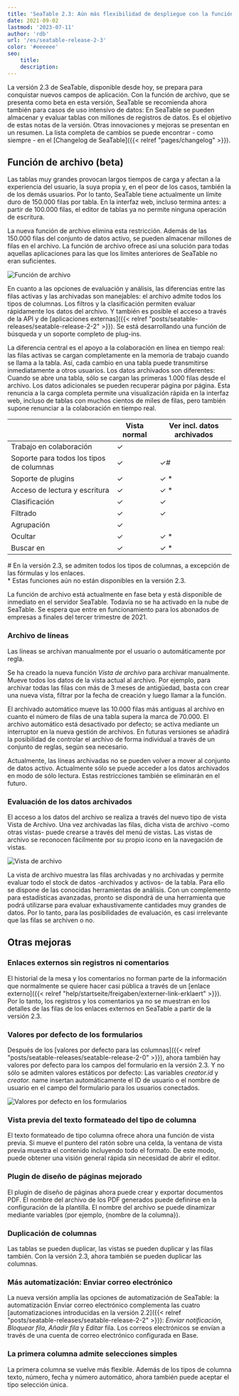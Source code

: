 ```yaml
---
title: 'SeaTable 2.3: Aún más flexibilidad de despliegue con la función de archivo - SeaTable'
date: 2021-09-02
lastmod: '2023-07-11'
author: 'rdb'
url: '/es/seatable-release-2-3'
color: '#eeeeee'
seo:
    title:
    description:
---
```


La versión 2.3 de SeaTable, disponible desde hoy, se prepara para conquistar nuevos campos de aplicación. Con la función de archivo, que se presenta como beta en esta versión, SeaTable se recomienda ahora también para casos de uso intensivo de datos: En SeaTable se pueden almacenar y evaluar tablas con millones de registros de datos. Es el objetivo de estas notas de la versión. Otras innovaciones y mejoras se presentan en un resumen. La lista completa de cambios se puede encontrar - como siempre - en el [Changelog de SeaTable]({{< relref "pages/changelog" >}}).

## Función de archivo (beta)

Las tablas muy grandes provocan largos tiempos de carga y afectan a la experiencia del usuario, la suya propia y, en el peor de los casos, también la de los demás usuarios. Por lo tanto, SeaTable tiene actualmente un límite duro de 150.000 filas por tabla. En la interfaz web, incluso termina antes: a partir de 100.000 filas, el editor de tablas ya no permite ninguna operación de escritura.

La nueva función de archivo elimina esta restricción. Además de las 150.000 filas del conjunto de datos activo, se pueden almacenar millones de filas en el archivo. La función de archivo ofrece así una solución para todas aquellas aplicaciones para las que los límites anteriores de SeaTable no eran suficientes.

![Función de archivo](Archive-function-1088x631.png)

En cuanto a las opciones de evaluación y análisis, las diferencias entre las filas activas y las archivadas son manejables: el archivo admite todos los tipos de columnas. Los filtros y la clasificación permiten evaluar rápidamente los datos del archivo. Y también es posible el acceso a través de la API y de [aplicaciones externas]({{< relref "posts/seatable-releases/seatable-release-2-2" >}}). Se está desarrollando una función de búsqueda y un soporte completo de plug-ins.

La diferencia central es el apoyo a la colaboración en línea en tiempo real: las filas activas se cargan completamente en la memoria de trabajo cuando se llama a la tabla. Así, cada cambio en una tabla puede transmitirse inmediatamente a otros usuarios. Los datos archivados son diferentes: Cuando se abre una tabla, sólo se cargan las primeras 1.000 filas desde el archivo. Los datos adicionales se pueden recuperar página por página. Esta renuncia a la carga completa permite una visualización rápida en la interfaz web, incluso de tablas con muchos cientos de miles de filas, pero también supone renunciar a la colaboración en tiempo real.

|                                          | Vista normal | Ver incl. datos archivados |
| ---------------------------------------- | ------------ | -------------------------- |
| Trabajo en colaboración                  | ✓            |                            |
| Soporte para todos los tipos de columnas | ✓            | ✓#                         |
| Soporte de plugins                       | ✓            | ✓ \*                       |
| Acceso de lectura y escritura            | ✓            | ✓ \*                       |
| Clasificación                            | ✓            | ✓                          |
| Filtrado                                 | ✓            | ✓                          |
| Agrupación                               | ✓            |                            |
| Ocultar                                  | ✓            | ✓ \*                       |
| Buscar en                                | ✓            | ✓ \*                       |

\# En la versión 2.3, se admiten todos los tipos de columnas, a excepción de las fórmulas y los enlaces.  
\* Estas funciones aún no están disponibles en la versión 2.3.

La función de archivo está actualmente en fase beta y está disponible de inmediato en el servidor SeaTable. Todavía no se ha activado en la nube de SeaTable. Se espera que entre en funcionamiento para los abonados de empresas a finales del tercer trimestre de 2021.

### Archivo de líneas

Las líneas se archivan manualmente por el usuario o automáticamente por regla.

Se ha creado la nueva función _Vista de archivo_ para archivar manualmente. Mueve todos los datos de la vista actual al archivo. Por ejemplo, para archivar todas las filas con más de 3 meses de antigüedad, basta con crear una nueva vista, filtrar por la fecha de creación y luego llamar a la función.

El archivado automático mueve las 10.000 filas más antiguas al archivo en cuanto el número de filas de una tabla supera la marca de 70.000. El archivo automático está desactivado por defecto; se activa mediante un interruptor en la nueva gestión de archivos. En futuras versiones se añadirá la posibilidad de controlar el archivo de forma individual a través de un conjunto de reglas, según sea necesario.

Actualmente, las líneas archivadas no se pueden volver a mover al conjunto de datos activo. Actualmente sólo se puede acceder a los datos archivados en modo de sólo lectura. Estas restricciones también se eliminarán en el futuro.

### Evaluación de los datos archivados

El acceso a los datos del archivo se realiza a través del nuevo tipo de vista Vista de Archivo. Una vez archivadas las filas, dicha vista de archivo -como otras vistas- puede crearse a través del menú de vistas. Las vistas de archivo se reconocen fácilmente por su propio icono en la navegación de vistas.

![Vista de archivo](Archive-view-creation-1088x518.png)

La vista de archivo muestra las filas archivadas y no archivadas y permite evaluar todo el stock de datos -archivados y activos- de la tabla. Para ello se dispone de las conocidas herramientas de análisis. Con un complemento para estadísticas avanzadas, pronto se dispondrá de una herramienta que podrá utilizarse para evaluar exhaustivamente cantidades muy grandes de datos. Por lo tanto, para las posibilidades de evaluación, es casi irrelevante que las filas se archiven o no.

## Otras mejoras

### Enlaces externos sin registros ni comentarios

El historial de la mesa y los comentarios no forman parte de la información que normalmente se quiere hacer casi pública a través de un [enlace externo]({{< relref "help/startseite/freigaben/externer-link-erklaert" >}}). Por lo tanto, los registros y los comentarios ya no se muestran en los detalles de las filas de los enlaces externos en SeaTable a partir de la versión 2.3.

### Valores por defecto de los formularios

Después de los [valores por defecto para las columnas]({{< relref "posts/seatable-releases/seatable-release-2-0" >}}), ahora también hay valores por defecto para los campos del formulario en la versión 2.3. Y no sólo se admiten valores estáticos por defecto: Las variables _creator.id_ y _creator._ name insertan automáticamente el ID de usuario o el nombre de usuario en el campo del formulario para los usuarios conectados.

![Valores por defecto en los formularios](Default-values-forms-1088x974.png)

### Vista previa del texto formateado del tipo de columna

El texto formateado de tipo columna ofrece ahora una función de vista previa. Si mueve el puntero del ratón sobre una celda, la ventana de vista previa muestra el contenido incluyendo todo el formato. De este modo, puede obtener una visión general rápida sin necesidad de abrir el editor.

### Plugin de diseño de páginas mejorado

El plugin de diseño de páginas ahora puede crear y exportar documentos PDF. El nombre del archivo de los PDF generados puede definirse en la configuración de la plantilla. El nombre del archivo se puede dinamizar mediante variables (por ejemplo, {nombre de la columna}).

### Duplicación de columnas

Las tablas se pueden duplicar, las vistas se pueden duplicar y las filas también. Con la versión 2.3, ahora también se pueden duplicar las columnas.

### Más automatización: Enviar correo electrónico

La nueva versión amplía las opciones de automatización de SeaTable: la automatización Enviar correo electrónico complementa las cuatro [automatizaciones introducidas en la versión 2.2]({{< relref "posts/seatable-releases/seatable-release-2-2" >}}): _Enviar notificación_, _Bloquear fila_, _Añadir fila_ y _Editar_ fila. Los correos electrónicos se envían a través de una cuenta de correo electrónico configurada en Base.

### La primera columna admite selecciones simples

La primera columna se vuelve más flexible. Además de los tipos de columna texto, número, fecha y número automático, ahora también puede aceptar el tipo selección única.
